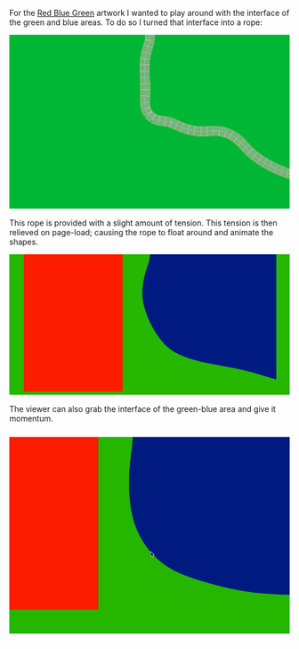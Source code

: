 For the [Red Blue Green](http://www.wikipaintings.org/en/ellsworth-kelly/red-blue-green-1963) artwork I wanted to play around with the interface of the green and blue areas. To do so I turned that interface into a rope:

![rope interface](../project_images/rope.png)

This rope is provided with a slight amount of tension. This tension is then relieved on page-load; causing the rope to float around and animate the shapes.

![rope interface](../project_images/ropeinterface.gif)

The viewer can also grab the interface of the green-blue area and give it momentum. 

![rope interface](../project_images/ropedrag.gif)